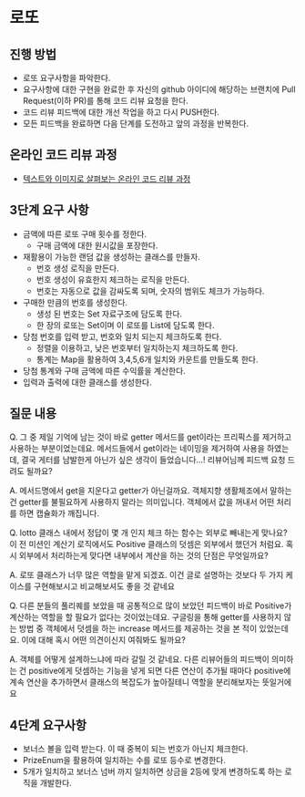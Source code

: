 # 로또
## 진행 방법
* 로또 요구사항을 파악한다.
* 요구사항에 대한 구현을 완료한 후 자신의 github 아이디에 해당하는 브랜치에 Pull Request(이하 PR)를 통해 코드 리뷰 요청을 한다.
* 코드 리뷰 피드백에 대한 개선 작업을 하고 다시 PUSH한다.
* 모든 피드백을 완료하면 다음 단계를 도전하고 앞의 과정을 반복한다.

## 온라인 코드 리뷰 과정
* [텍스트와 이미지로 살펴보는 온라인 코드 리뷰 과정](https://github.com/next-step/nextstep-docs/tree/master/codereview)

## 3단계 요구 사항

* 금액에 따른 로또 구매 횟수를 정한다.
  * 구매 금액에 대한 원시값을 포장한다.
* 재활용이 가능한 랜덤 값을 생성하는 클래스를 만들자.
  * 번호 생성 로직을 만든다.
  * 번호 생성이 유효한지 체크하는 로직을 만든다.
  * 번호는 자동으로 값을 감싸도록 되며, 숫자의 범위도 체크가 가능하다.
* 구매한 만큼의 번호를 생성한다.
  * 생성 된 번호는 Set 자료구조에 담도록 한다.
  * 한 장의 로또는 Set이며 이 로또를 List에 담도록 한다.
* 당첨 번호를 입력 받고, 번호와 일치 되는지 체크하도록 한다.
  * 정렬을 이용하고, 낮은 번호부터 일치하는지 체크하도록 한다.
  * 통계는 Map을 활용하여 3,4,5,6개 일치와 카운트를 만들도록 한다.
* 당첨 통계와 구매 금액에 따른 수익률을 계산한다.
* 입력과 출력에 대한 클래스를 생성한다.

## 질문 내용

Q. 그 중 제일 기억에 남는 것이 바로 getter 메서드를 get이라는 프리픽스를 제거하고 사용하는 부분이었는데요. 메서드들에서 get이라는 네이밍을 제거하여 사용을 하였는데, 결국 게터를 남발한게 아닌가 싶은 생각이 들었습니다…! 리뷰어님께 피드백 요청 드려도 될까요?

A.
메서드명에서 get을 지운다고 getter가 아닌걸까요.
객체지향 생활체조에서 말하는 건 getter를 불필요하게 사용하지 말라는 의미입니다.
객체에서 값을 꺼내서 어떤 처리를 하면 캡슐화가 깨집니다.

Q.
lotto 클래스 내에서 정답이 몇 개 인지 체크 하는 함수는 외부로 빼내는게 맞나요? 이 전 미션인 계산기 로직에서도 Positive 클래스의 덧셈은 외부에서 했던거 처럼요. 혹시 외부에서 처리하는게 맞다면 내부에서 계산을 하는 것의 단점은 무엇일까요?

A.
로또 클래스가 너무 많은 역할을 맡게 되겠죠. 이건 글로 설명하는 것보다 두 가지 케이스를 구현해보시고 비교해보셔도 좋을 것 같네요

Q.
다른 분들의 풀리퀘를 보았을 때 공통적으로 많이 보았던 피드백이 바로 Positive가 계산하는 역할을 할 필요가 없다는 것이었는데요. 구글링을 통해 getter를 사용하지 않는 방법 중 객체에서 덧셈을 하는 increase 메서드를 제공하는 것을 본 적이 있었는데요. 이에 대해 혹시 어떤 의견이신지 여줘봐도 될까요?

A.
객체를 어떻게 설계하느냐에 따라 갈릴 것 같네요. 다른 리뷰어들의 피드백이 의미하는 건 positive에게 덧셈하는 기능을 넣게 되면 다른 연산이 추가될 때마다 positive에 계속 연산을 추가하면서 클래스의 복잡도가 높아질테니 역할을 분리해보자는 뜻일거에요

## 4단계 요구사항
* 보너스 볼을 입력 받는다. 이 때 중복이 되는 번호가 아닌지 체크한다.
* PrizeEnum을 활용하여 일치하는 수를 로또 등수로 변경한다.
* 5개가 일치하고 보너스 넘버 까지 일치하면 상금을 2등에 맞게 변경하도록 하는 로직을 개발한다.